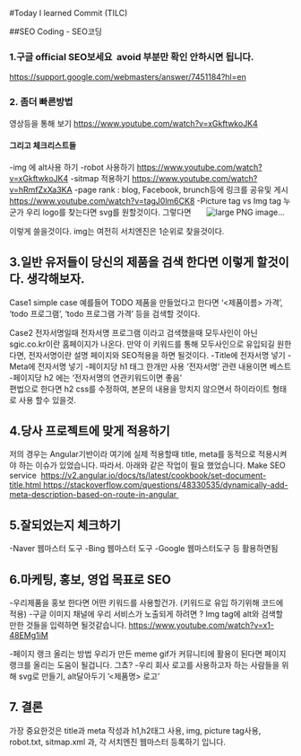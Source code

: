#Today I learned Commit (TILC)


##SEO Coding - SEO코딩 

### 1.구글 official SEO보세요   avoid 부분만 확인 안하시면 됩니다. 
https://support.google.com/webmasters/answer/7451184?hl=en

### 2. 좀더 빠른방법 
영상등을 통해 보기 
https://www.youtube.com/watch?v=xGkftwkoJK4 

#### 그리고 체크리스트들
-img 에 alt사용 하기
-robot 사용하기
https://www.youtube.com/watch?v=xGkftwkoJK4 
-sitmap 적용하기
https://www.youtube.com/watch?v=hRmfZxXa3KA
-page rank : blog, Facebook, brunch등에 링크를 공유및 게시
https://www.youtube.com/watch?v=tagJ0lm6CK8
-Picture tag vs Img tag
누군가 우리 logo를 찾는다면 svg를 원할것이다. 그렇다면
<picture>
  <source type="image/svg+xml" srcset="pyramid.svg">
  <source type="image/webp" srcset="pyramid.webp"> 
  <img src="pyramid.png" alt="large PNG image...">
</picture>

이렇게 쓸을것이다.
img는 여전히 서치엔진은 1순위로 찾을것이다.

## 3.일반 유저들이 당신의 제품을 검색 한다면 이렇게 할것이다. 생각해보자.

Case1 simple case
 예를들어 TODO 제품을 만들었다고 한다면
 ‘<제품이름> 가격’, ‘todo 프로그램’, ‘todo 프로그램 가격’ 등을 검색할 것이다.

Case2 전자서명일때
전자서명 프로그램 이라고 검색했을때 모두사인이 아닌 sgic.co.kr이란 홈페이지가 나온다. 
만약 이 키워드를 통해 모두사인으로 유입되길 원한다면, 전자서명이란 설명 페이지와 SEO적용을 하면 될것이다.
-Title에 전자서명 넣기 
-Meta에 전자서명 넣기
-페이지당 h1 태그 한개만 사용 ‘전자서명’ 관련 내용이면 베스트
-페이지당 h2 에는  ‘전자서명의 연관키워드이면 좋음’  
편법으로 한다면 h2 css를 수정하여, 본문의 내용을 망치지 않으면서 하이라이트 형태로 사용 할수 있을것.

## 4.당사 프로젝트에 맞게 적용하기
저의 경우는 Angular기반이라 여기에 실제 적용할때 title, meta를 동적으로 적용시켜야 하는 이슈가 있었습니다. 따라서. 아래와 같은 작업이 필요 했었습니다.
 Make SEO service  https://v2.angular.io/docs/ts/latest/cookbook/set-document-title.html https://stackoverflow.com/questions/48330535/dynamically-add-meta-description-based-on-route-in-angular 

## 5.잘되었는지 체크하기
-Naver 웹마스터 도구
-Bing 웹마스터 도구
-Google 웹마스터도구 등 활용하면됨 

## 6.마케팅, 홍보, 영업 목표로 SEO
-우리제품을 홍보 한다면 어떤 키워드를 사용할건가.  (키워드로 유입 하기위해 코드에 적용)
-구글 이미지 채널에 우리 서비스가 노출되게 하려면 ? 
Img tag에 alt와 검색할 만한 것들을 입력하면 될것같습니다.
https://www.youtube.com/watch?v=x1-48EMg1iM

-페이지 랭크 올리는 방법
우리가 만든 meme gif가 커뮤니티에 활용이 된다면 페이지 랭크를 올리는 도움이 될겁니다. 그쵸?
-우리 회사 로고를 사용하고자 하는 사람들을 위해
svg로 만들기, alt달아두기 ’<제품명> 로고’ 

## 7. 결론
가장 중요한것은 title과 meta 작성과 h1,h2태그 사용, img, picture tag사용, robot.txt, sitmap.xml 과, 각 서치엔진 웹마스터 등록하기 입니다.


